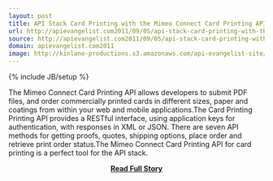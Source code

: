 ```yaml
---
layout: post
title: API Stack Card Printing with the Mimeo Connect Card Printing API
url: http://apievangelist.com2011/09/05/api-stack-card-printing-with-the-mimeo-connect-card-printing-api/
source: http://apievangelist.com2011/09/05/api-stack-card-printing-with-the-mimeo-connect-card-printing-api/
domain: apievangelist.com2011
image: http://kinlane-productions.s3.amazonaws.com/api-evangelist-site/blog/card-sample-image.png
---
```

{% include JB/setup %}<p>The Mimeo Connect Card Printing API allows developers to submit PDF files, and order commercially printed cards in different sizes, paper and coatings from within your web and mobile applications.The Card Printing Printing API provides a RESTful interface, using application keys for authentication, with responses in XML or JSON. There are seven API methods for getting proofs, quotes, shipping options, place order and retrieve print order status.The Mimeo Connect Card Printing API for card printing is a perfect tool for the API stack.</p>
<center><p><a href="http://apievangelist.com2011/09/05/api-stack-card-printing-with-the-mimeo-connect-card-printing-api/" style='padding:25px; font-sze:18px; font-weight: bold;'>Read Full Story</a></p></center>
